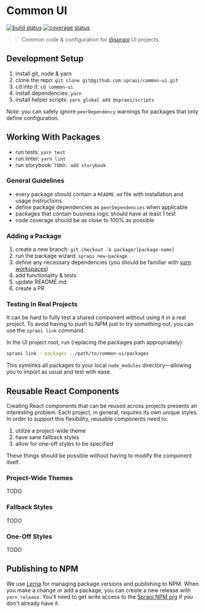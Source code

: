 # Common UI

[![build status](https://travis-ci.org/spraoi/common-ui.svg?branch=master)](https://travis-ci.org/spraoi/common-ui/)
[![coverage status](https://coveralls.io/repos/github/spraoi/common-ui/badge.svg?branch=master)](https://coveralls.io/github/spraoi/common-ui/)

> Common code & configuration for [@spraoi](https://github.com/spraoi/) UI projects.

## Development Setup

1. install git, node & yarn
2. clone the repo: `git clone git@github.com:spraoi/common-ui.git`
3. cd into it: `cd common-ui`
4. install dependencies: `yarn`
5. install helper scripts: `yarn global add @spraoi/scripts`

_Note:_ you can safely ignore `peerDependency` warnings for packages that only define configuration.

## Working With Packages

- run tests: `yarn test`
- run linter: `yarn lint`
- run storybook: `TODO: add storybook`

### General Guidelines

- every package should contain a `README.md` file with installation and usage instructions
- define package dependencies as `peerDependencies` when applicable
- packages that contain business logic should have at least 1 test
- code coverage should be as close to 100% as possible

### Adding a Package

1. create a new branch: `git checkout -b package/[package-name]`
2. run the package wizard: `spraoi new-package`
3. define any necessary dependencies (you should be familiar with [yarn workspaces](https://yarnpkg.com/lang/en/docs/workspaces/))
4. add functionality & tests
5. update README.md
6. create a PR

### Testing In Real Projects

It can be hard to fully test a shared component without using it in a real project. To avoid having to push to NPM just
to try something out, you can use the `spraoi link` command.

In the UI project root, run (replacing the packages path appropriately):

```bash
spraoi link --packages ../path/to/common-ui/packages
```

This symlinks all packages to your local `node_modules` directory—allowing you to import as usual and test with ease.

## Reusable React Components

Creating React components that can be reused across projects presents an interesting problem. Each project, in general,
requires its own unique styles. In order to support this flexibility, reusable components need to:

1. utilize a project-wide theme
2. have sane fallback styles
3. allow for one-off styles to be specified

These things should be possible without having to modify the component itself.

### Project-Wide Themes

TODO

### Fallback Styles

TODO

### One-Off Styles

TODO

## Publishing to NPM

We use [Lerna](https://github.com/lerna/lerna) for managing package versions and publishing to NPM. When you make a
change or add a package, you can create a new release with `yarn release`. You'll need to get write access to the
[Spraoi NPM org](https://www.npmjs.com/org/spraoi) if you don't already have it.
